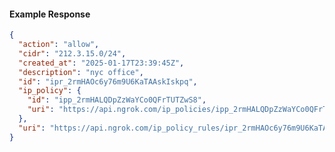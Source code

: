 <!-- Code generated for API Clients. DO NOT EDIT. -->
#### Example Response
```json
{
  "action": "allow",
  "cidr": "212.3.15.0/24",
  "created_at": "2025-01-17T23:39:45Z",
  "description": "nyc office",
  "id": "ipr_2rmHAOc6y76m9U6KaTAAskIskpq",
  "ip_policy": {
    "id": "ipp_2rmHALQDpZzWaYCo0QFrTUTZwS8",
    "uri": "https://api.ngrok.com/ip_policies/ipp_2rmHALQDpZzWaYCo0QFrTUTZwS8"
  },
  "uri": "https://api.ngrok.com/ip_policy_rules/ipr_2rmHAOc6y76m9U6KaTAAskIskpq"
}
